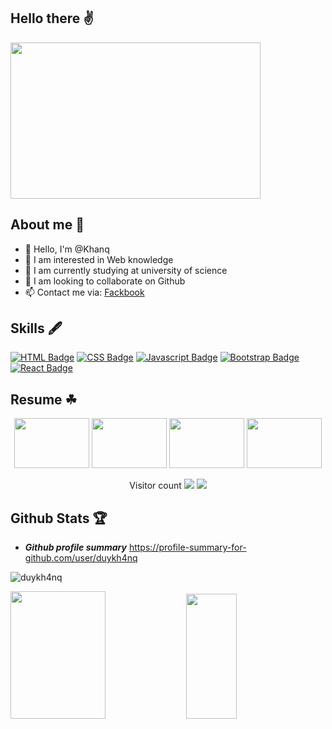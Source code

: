 ## Hello there ✌️
<img src='https://miro.medium.com/max/680/1*IRGHmiGsa16stedQvIaZfw.gif' width='400"' height='250"'>



## About me 💟
- 👋 Hello, I'm @Khanq
- 👀 I am interested in Web knowledge
- 🌱 I am currently studying at university of science
- 💞️ I am looking to collaborate on Github
- 📫 Contact me via: [Fackbook](https://www.facebook.com/khanq.duy.73/)

## Skills 🖋


[![HTML Badge](https://img.shields.io/badge/-Html-FF0000?style=for-the-badge&labelColor=black&logo=HTML5&logoColor=FF0000)](#) 
[![CSS Badge](https://img.shields.io/badge/-CSS-3C873A?style=for-the-badge&labelColor=black&logo=CSS3&logoColor=3C873A)](#) 
[![Javascript Badge](https://img.shields.io/badge/-Javascript-F0DB4F?style=for-the-badge&labelColor=black&logo=javascript&logoColor=F0DB4F)](#) 
[![Bootstrap Badge](https://img.shields.io/badge/-Bootstrap-7952B3?style=for-the-badge&labelColor=black&logo=bootstrap&logoColor=7952B3)](#)
[![React Badge](https://img.shields.io/badge/-ReactJs-007acc?style=for-the-badge&labelColor=black&logo=react&logoColor=007acc)](#)

## Resume ☘
<p align="center">
  <img src='https://camo.githubusercontent.com/4c8d92806e3c2322a2c390ffa0019c1d6f78a4d82108aa6946863ae362a763c8/68747470733a2f2f69322e77702e636f6d2f616c6c68746163636573732e696e666f2f77702d636f6e74656e742f75706c6f6164732f323031382f30332f70726f6772616d6d696e672e6769663f6669743d313238312532433731362673736c3d31' width='120"' height='80"'>
  <img src='https://thumbs.gfycat.com/AngelicConcreteHypsilophodon-max-1mb.gif' width='120"' height='80"'>
  <img src='https://thumbs.gfycat.com/OblongJaggedBluemorphobutterfly-small.gif' width='120"' height='80"'>
   <img src='https://i.pinimg.com/originals/8b/35/fe/8b35fef55fba1a201c9c7a11d3ec3d64.gif' width='120"' height='80"'>
</p>

<p align="center">
   Visitor count
   <img src="https://profile-counter.glitch.me/duykh4nq/count.svg"/>
  
   <a href="https://hits.seeyoufarm.com">
      <img src="https://hits.seeyoufarm.com/api/count/incr/badge.svg?url=https://github.com/duykh4nq&count_bg=#79C83D&title_bg=#555555&icon=&icon_color=#E7E7E7&title=hits&edge_flat=false" />
   </a>
</p>

## Github Stats ️🏆

- ***Github profile summary*** <a href="https://profile-summary-for-github.com/user/duykh4nq">https://profile-summary-for-github.com/user/duykh4nq</a>

<p>
<img src="https://github-readme-streak-stats.herokuapp.com/?user=duykh4nq&theme=blueberry" alt="duykh4nq"/>
</p>

<p>
<img src="https://github-readme-stats.vercel.app/api?username=duykh4nq&count_private=true&show_icons=true&theme=blueberry" width=55% height="204px"/>
<img src="https://github-readme-stats.vercel.app/api/top-langs/?username=duykh4nq&show_icons=true&layout=compact&cache_seconds=1800&langs_count=8&theme=blueberry&count_private=true&show_icons=true" width=40% height="200px"/>
</p>


